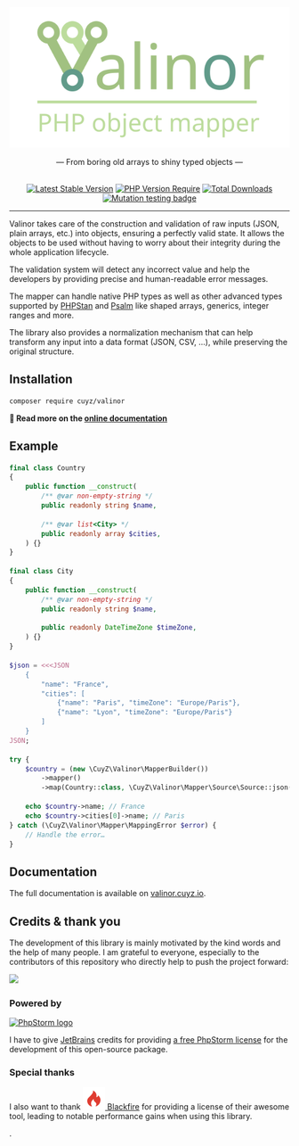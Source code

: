 <div align="center">

![Valinor banner](docs/pages/img/valinor-banner.svg)

<div>— From boring old arrays to shiny typed objects —</div>

<br>

[![Latest Stable Version](https://poser.pugx.org/cuyz/valinor/v)][link-packagist]
[![PHP Version Require](https://poser.pugx.org/cuyz/valinor/require/php)][link-packagist]
[![Total Downloads](https://poser.pugx.org/cuyz/valinor/downloads)][link-packagist]
[![Mutation testing badge](https://img.shields.io/endpoint?style=flat&url=https%3A%2F%2Fbadge-api.stryker-mutator.io%2Fgithub.com%2FCuyZ%2FValinor%2Fmaster)](https://dashboard.stryker-mutator.io/reports/github.com/CuyZ/Valinor/master)

</div>

---

Valinor takes care of the construction and validation of raw inputs (JSON, plain
arrays, etc.) into objects, ensuring a perfectly valid state. It allows the
objects to be used without having to worry about their integrity during the
whole application lifecycle.

The validation system will detect any incorrect value and help the developers by
providing precise and human-readable error messages.

The mapper can handle native PHP types as well as other advanced types supported
by [PHPStan] and [Psalm] like shaped arrays, generics, integer ranges and more.

The library also provides a normalization mechanism that can help transform any
input into a data format (JSON, CSV, …), while preserving the original 
structure.

## Installation

```bash
composer require cuyz/valinor
```

**📔 Read more on the [online documentation](https://valinor.cuyz.io)**

## Example

```php
final class Country
{
    public function __construct(
        /** @var non-empty-string */
        public readonly string $name,
        
        /** @var list<City> */
        public readonly array $cities,
    ) {}
}

final class City
{
    public function __construct(
        /** @var non-empty-string */
        public readonly string $name,
        
        public readonly DateTimeZone $timeZone,
    ) {}
}

$json = <<<JSON
    {
        "name": "France",
        "cities": [
            {"name": "Paris", "timeZone": "Europe/Paris"},
            {"name": "Lyon", "timeZone": "Europe/Paris"}
        ]
    }
JSON;

try {
    $country = (new \CuyZ\Valinor\MapperBuilder())
        ->mapper()
        ->map(Country::class, \CuyZ\Valinor\Mapper\Source\Source::json($json));

    echo $country->name; // France 
    echo $country->cities[0]->name; // Paris
} catch (\CuyZ\Valinor\Mapper\MappingError $error) {
    // Handle the error…
}
```

## Documentation

The full documentation is available on [valinor.cuyz.io].

## Credits & thank you

The development of this library is mainly motivated by the kind words and the
help of many people. I am grateful to everyone, especially to the contributors
of this repository who directly help to push the project forward:

[![](https://contrib.rocks/image?repo=cuyz/valinor)](https://github.com/cuyz/valinor/graphs/contributors)

### Powered by

[![PhpStorm logo](https://resources.jetbrains.com/storage/products/company/brand/logos/PhpStorm.svg)](https://jb.gg/OpenSourceSupport)

I have to give [JetBrains] credits for providing [a free PhpStorm license] for
the development of this open-source package.

### Special thanks

I also want to thank
[![blackfire-logo] Blackfire](https://www.blackfire.io/?utm_source=valinor&utm_medium=readme&utm_campaign=free-open-source)
for providing a license of their awesome tool, leading to notable performance
gains when using this library.

[link-packagist]: https://packagist.org/packages/cuyz/valinor

[contributors]: https://github.com/CuyZ/Valinor/graphs/contributors

[PHPStan]: https://phpstan.org/

[Psalm]: https://psalm.dev/

[Jetbrains]: https://www.jetbrains.com/

[a free PhpStorm license]: https://jb.gg/OpenSourceSupport

[Blackfire]: https://www.blackfire.io/?utm_source=valinor&utm_medium=readme&utm_campaign=free-open-source

[blackfire-logo]: docs/pages/img/blackfire-logo.svg "Blackfire logo"

[valinor.cuyz.io]: https://valinor.cuyz.io

.
